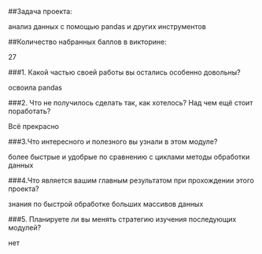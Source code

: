 ##Задача проекта:

анализ данных с помощью pandas и других инструментов


##Количество набранных баллов в викторине:

27

###1. Какой частью своей работы вы остались особенно довольны?

освоила pandas

###2. Что не получилось сделать так, как хотелось? Над чем ещё стоит поработать?

Всё прекрасно

###3.Что интересного и полезного вы узнали в этом модуле?

более быстрые и удобрые по сравнению с циклами методы обработки данных

###4.Что является вашим главным результатом при прохождении этого проекта?

знания по быстрой обработке больших массивов данных

###5. Планируете ли вы менять стратегию изучения последующих модулей?

нет
